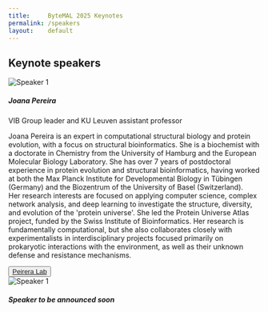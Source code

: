 ```yaml
---
title:     ByteMAL 2025 Keynotes
permalink: /speakers
layout:    default
---
```


<h2 class="mb-4"><b>Keynote speakers</b></h2>

<div class="card mb-3" style="max-width: 960px;">

  <div class="row no-gutters">
    <div class="col-md-4" style="display:flex;align-items:center;">
      <img src="/bytemal-2025/images/Speakers/joana_pereira.png" class="card-img rounded-lg" alt="Speaker 1">
    </div>
    <div class="col-md-8">
      <div class="card-body">
        <h5 class="card-title">Joana Pereira</h5>
        <p class="card-text font-weight-bold">VIB Group leader and KU Leuven assistant professor</p>
        <p class="card-text">Joana Pereira is an expert in computational structural biology and protein evolution, with a focus on structural bioinformatics. She is a biochemist with a doctorate in Chemistry from the University of Hamburg and the European Molecular Biology Laboratory. She has over 7 years of postdoctoral experience in protein evolution and structural bioinformatics, having worked at both the Max Planck Institute for Developmental Biology in Tübingen (Germany) and the Biozentrum of the University of Basel (Switzerland). 
        <br>
        Her research interests are focused on applying computer science, complex network analysis, and deep learning to investigate the structure, diversity, and evolution of the 'protein universe'. She led the Protein Universe Atlas project, funded by the Swiss Institute of Bioinformatics. Her research is fundamentally computational, but she also collaborates closely with experimentalists in interdisciplinary projects focused primarily on prokaryotic interactions with the environment, as well as their unknown defense and resistance mechanisms.</p>
        <button type="button" class="btn btn-outline-primary btn-sm"><a href="https://pereiralab.sites.vib.be/en">Peirera Lab</a></button>
      </div>
    </div>
  </div>

</div>

<div class="card mb-3" style="max-width: 960px;">

  <div class="row no-gutters">
    <div class="col-md-4" style="display:flex;align-items:center;">
      <img src="/bytemal-2025/images/Speakers/default_speaker_picture.png" class="card-img rounded-lg" alt="Speaker 1">
    </div>
    <div class="col-md-8">
      <div class="card-body">
        <h5 class="card-title">Speaker to be announced soon</h5>
        <!-- <h5 class="card-title">Speaker name</h5> -->
        <!-- <p class="card-text font-weight-bold">Position</p> -->
        <!-- <p class="card-text">Short description</p> -->
        <!-- <button type="button" class="btn btn-outline-primary btn-sm"><a href="">Website</a></button> -->
      </div>
    </div>
  </div>

</div>
